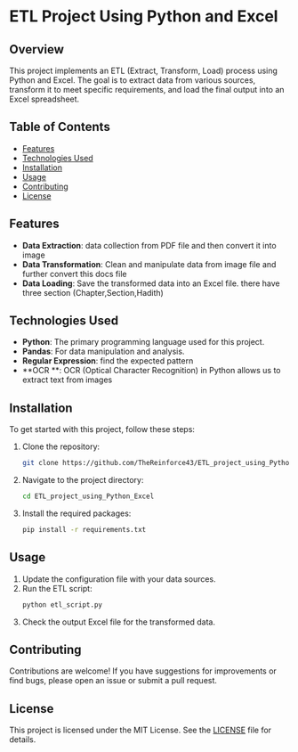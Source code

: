# ETL Project Using Python and Excel

## Overview
This project implements an ETL (Extract, Transform, Load) process using Python and Excel. The goal is to extract data from various sources, transform it to meet specific requirements, and load the final output into an Excel spreadsheet.

## Table of Contents
- [Features](#features)
- [Technologies Used](#technologies-used)
- [Installation](#installation)
- [Usage](#usage)
- [Contributing](#contributing)
- [License](#license)

## Features
- **Data Extraction**: data collection from PDF file and then convert it into image  
- **Data Transformation**: Clean and manipulate data  from image file and further convert this docs file
- **Data Loading**: Save the transformed data into an Excel file. there have three section (Chapter,Section,Hadith)

## Technologies Used
- **Python**: The primary programming language used for this project.
- **Pandas**: For data manipulation and analysis.
- **Regular Expression**: find the expected pattern
- **OCR **: OCR (Optical Character Recognition) in Python allows us to extract text from images

## Installation
To get started with this project, follow these steps:

1. Clone the repository:
   ```bash
   git clone https://github.com/TheReinforce43/ETL_project_using_Python_Excel.git
   ```
2. Navigate to the project directory:
   ```bash
   cd ETL_project_using_Python_Excel
   ```
3. Install the required packages:
   ```bash
   pip install -r requirements.txt
   ```

## Usage
1. Update the configuration file with your data sources.
2. Run the ETL script:
   ```bash
   python etl_script.py
   ```
3. Check the output Excel file for the transformed data.

## Contributing
Contributions are welcome! If you have suggestions for improvements or find bugs, please open an issue or submit a pull request.

## License
This project is licensed under the MIT License. See the [LICENSE](LICENSE) file for details.
